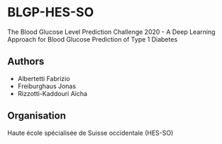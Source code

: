 # BLGP-HES-SO

The Blood Glucose Level Prediction Challenge 2020 - A Deep Learning Approach for Blood Glucose Prediction of Type 1 Diabetes

## Authors

* Albertetti Fabrizio
* Freiburghaus Jonas
* Rizzotti-Kaddouri Aïcha

## Organisation

Haute école spécialisée de Suisse occidentale (HES-SO)
